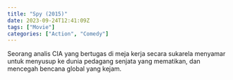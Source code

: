 ```yaml
---
title: "Spy (2015)"
date: 2023-09-24T12:41:09Z
tags: ["Movie"]
categories: ["Action", "Comedy"]
---
```


Seorang analis CIA yang bertugas di meja kerja secara sukarela menyamar untuk menyusup ke dunia pedagang senjata yang mematikan, dan mencegah bencana global yang kejam.

  <mux-player stream-type="on-demand"
  src="https://kp3d-my.sharepoint.com/personal/ryoo_kp3d_onmicrosoft_com/_layouts/15/download.aspx?share=ES2qtB0Xmy9Mm7IBAxfBKeMBtYF1ZybfgsIAG9nxguidSw" metadata-video-title="Spy (2015)" prefer-playback="mse" controls>
  </mux-player>
  
  
  <script src="https://cdn.jsdelivr.net/npm/@mux/mux-player"></script>
  
   <script id="xmUXPeTGrc9NAs8swMAZufWLcMjSsgyhLaXV6KteGSw" type="application/ld+json">
 {
  "@context": "https://schema.org/",
  "@type": "VideoObject",
  "name": "Spy (2015)",
  "contentUrl": "https://stream.mux.com/xmUXPeTGrc9NAs8swMAZufWLcMjSsgyhLaXV6KteGSw.m3u8",
  "thumbnailUrl": "https://www.themoviedb.org/t/p/original/xc9RAIOFUpLQq0lclodiBJneGTN.jpg?width=314&fit_mode=preserve&time=25",
  "uploadDate": "2023-09-24T12:41:09Z",
}

</script>
